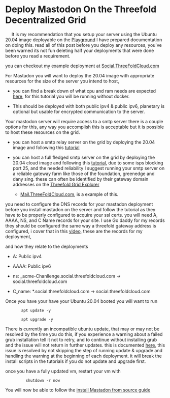 # Deploy Mastodon On the Threefold Decentralized Grid



&nbsp;&nbsp;&nbsp;&nbsp;&nbsp;It is my recommendation that you setup your server using the Ubuntu 20.04 image deployable on the [Playground](https://Play.grid.tf) I have prepared documentation on doing this. read all of this post before you deploy any resources, you've been warned its not fun deleting half your deployments that were done before you read a requirement.  

  

you can checkout my example deployment at [Social.ThreeFoldCloud.com](https://social.threefoldcloud.com) 

  

For Mastadon you will want to deploy the 20.04 image with appropriate resources for the size of the server you intend to host,  

- you can find a break down of what cpu and ram needs are expected [here](https://github.com/McKael/mastodon-documentation/blob/master/Running-Mastodon/Resources-needed.md), for this tutorial you will be running without docker.  

- This should be deployed with both public ipv4 & public ipv6, planetary is optional but usable for encrypted communication to the server.  

  

Your mastodon server will require access to a smtp server there is a couple options for this, any way you accomplish this is acceptable but it is possible to host these resources on the grid.  

  

- you can host a smtp relay server on the grid by deploying the 20.04 image and following this [tutorial](https://www.linuxbabe.com/mail-server/postfix-smtp-relay-ubuntu-sendinblue) 

  

- you can host a full fledged smtp server on the grid by deploying the 20.04 cloud image and following this [tutorial](https://www.linuxbabe.com/mail-server/ubuntu-20-04-iredmail-server-installation), due to some isps blocking port 25, and the needed reliability I suggest running your smtp server on a reliable gateway farm like those of the foundation, greenedge and dany sing. these can often be identified by their gateway domain addresses on the [Threefold Grid Explorer](https://dashboard.grid.tf/explorer/nodes) 

  - [Mail.ThreeFoldCloud.com](https://mail.threefoldcloud.com), is a example of this.  

  

you need to configure the DNS records for your mastadon deployment before you install mastadon on the server and follow the tutorial as they have to be properly configured to acquire your ssl certs. you will need A, AAAA, NS, and C Name records for your site. I use Go daddy for my records they should be configured the same way a threefold gateway address is configured, i cover that in this [video](https://www.youtube.com/watch?v=axvKipK7MQM&ab_channel=DrewSmith), these are the records for my deployment, 

  

  
and how they relate to the deployments  

- A: Public ipv4  

- AAAA: Public ipv6 

- ns: _acme-Chanllenge.social.threefoldcloud.com -> social.threefoldcloud.com 

- C_name: *.social.threefoldcloud.com -> social.threefoldcloud.com 

Once you have your have your Ubuntu 20.04 booted you will want to run  

   

           apt update -y 

		   apt upgrade -y 

		    

There is currently an incompatible ubuntu update, that may or may not be resolved by the time you do this, if you experience a warning about a failed grub installation tell it not to retry, and to continue without installing grub and the issue will not return in further updates. this is documented [here](https://github.com/threefoldtech/test_feedback/issues/319), this issue is resolved by not skipping the step of running update & upgrade and handling the warning at the beginning of each deployment. it will break the install scripts in the tutorials if you do not update and upgrade first.  

  

once you have a fully updated vm, restart your vm with  

  

             shutdown -r now 

			  

You will now be able to follow the [install Mastadon from source guide](https://docs.joinmastodon.org/admin/install/) 


